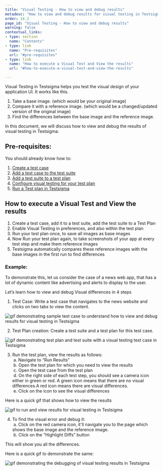 ```yaml
---
title: "Visual Testing - How to view and debug results"
metadesc: "How to view and debug results for visual testing in Testsigma"
order: 14.2
page_id: "Visual Testing - How to view and debug results"
warning: false
contextual_links:
- type: section
  name: "Contents"
- type: link
  name: "Pre-requisites"
  url: "#pre-requisites"
- type: link
  name: "How to execute a Visual Test and View the results"
  url: "#how-to-execute-a-visual-test-and-view-the-results" 

---
```

Visual Testing in Testsigma helps you test the visual design of your application UI. It works like this.

 1. Take a base image. (which would be your original image)
 2. Compare it with a reference image. (which would be a changed/updated version of the original image)
 3. Find the differences between the base image and the reference image. 

In this document, we will discuss how to view and debug the results of visual testing in Testsigma.

## **Pre-requisites:**

You should already know how to:
 1. [Create a test case](https://testsigma.com/docs/test-cases/manage/add-edit-delete/)
 2. [Add a test case to the test suite](https://testsigma.com/docs/test-management/test-suites/overview/)
 3. [Add a test suite to a test plan](https://testsigma.com/docs/test-management/test-plans/manage-test-suites/)
 4. [Configure visual testing for your test plan](https://testsigma.com/docs/visual-testing/configure-test-plan/)
 5. [Run a Test plan in Testsigma](https://testsigma.com/docs/runs/test-plan-executions/)

## **How to execute a Visual Test and View the results** 

 1. Create a test case, add it to a test suite, add the test suite to a Test Plan
 2. Enable Visual Testing in preferences, and also within the test plan
 3. Run your test plan once, to save all images as base images
 4. Now Run your test plan again, to take screenshots of your app at every test step and make them reference images
 5. Testsigma automatically compares these reference images with the base images in the first run to find differences

### **Example:**

To demonstrate this, let us consider the case of a news web app, that has a lot of dynamic content like advertising and alerts to display to the user. 

Let’s learn how to view and debug Visual differences in 4 steps

 1. Test Case: Write a test case that navigates to the news website and clicks on two tabs to view the content.

 ![gif demonstrating sample test case to understand how to view and debug results for visual testing in Testsigma](https://docs.testsigma.com/images/view-debug-results/gif-sample-test-case-visual-testing-testsigma.gif)

  2. Test Plan creation: Create a test suite and a test plan for this test case.

![gif demonstrating test plan and test suite with a visual testing test case in Testsigma](https://docs.testsigma.com/images/view-debug-results/gif-test-plan-test-suite-visual-testing-testsigma.gif)

  3. Run the test plan, view the results as follows:<br>
     &nbsp;a.  Navigate to “Run Results”<br>
     &nbsp;b.  Open the test plan for which you need to  view the results<br>
     &nbsp;c.  Open the test case from the test plan<br>
     &nbsp;d.  On the right side of each test step, you should see a camera icon either in green or red. A green icon means that there are no visual differences.A red icon means there are visual differences.<br>
     &nbsp;e.  Click on the icon to see the visual differences<br>

Here is a quick gif that shows how to view the results

![gif to run and view results for visual testing in Testsigma](https://docs.testsigma.com/images/view-debug-results/gif-run-and-view-results-visual-testing-testsigma.gif)

  4. To find the visual error and debug it:<br>
       &nbsp;a. Click on the red camera icon, it'll navigate you to the page which shows the base image and the reference image.<br>
       &nbsp;b. Click on the “Highlight Diffs” button<br>

This will show you all the differences. 

Here is a quick gif to demonstrate the same:

![gif demonstrating the debugging of visual testing results in Testsigma](https://docs.testsigma.com/images/view-debug-results/gif-debug-visual-testing-results-testsigma.gif)
